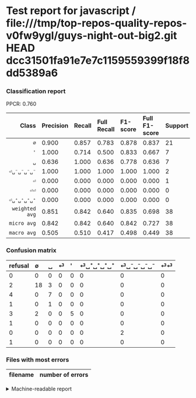 # Test report for javascript / file:///tmp/top-repos-quality-repos-v0fw9ygl/guys-night-out-big2.git HEAD dcc31501fa91e7e7c1159559399f18f8dd5389a6

### Classification report

PPCR: 0.760

| Class | Precision | Recall | Full Recall | F1-score | Full F1-score | Support | Full Support | PPCR |
|------:|:----------|:-------|:------------|:---------|:---------|:--------|:-------------|:-----|
| `∅` | 0.900| 0.857| 0.783| 0.878| 0.837| 21| 23| 0.913 |
| `'` | 1.000| 0.714| 0.500| 0.833| 0.667| 7| 10| 0.700 |
| `␣` | 0.636| 1.000| 0.636| 0.778| 0.636| 7| 11| 0.636 |
| `⏎␣⁻␣⁻␣⁻␣⁻` | 1.000| 1.000| 1.000| 1.000| 1.000| 2| 2| 1.000 |
| `⏎` | 0.000| 0.000| 0.000| 0.000| 0.000| 1| 2| 0.500 |
| `⏎⏎` | 0.000| 0.000| 0.000| 0.000| 0.000| 0| 1| 0.000 |
| `⏎␣⁺␣⁺␣⁺␣⁺` | 0.000| 0.000| 0.000| 0.000| 0.000| 0| 1| 0.000 |
| `weighted avg` | 0.851| 0.842| 0.640| 0.835| 0.698| 38| 50| 0.760 |
| `micro avg` | 0.842| 0.842| 0.640| 0.842| 0.727| 38| 50| 0.760 |
| `macro avg` | 0.505| 0.510| 0.417| 0.498| 0.449| 38| 50| 0.760 |

### Confusion matrix

|refusal|  ∅| ␣| ⏎| '| ⏎␣⁺␣⁺␣⁺␣⁺| ⏎␣⁻␣⁻␣⁻␣⁻| ⏎⏎| 
|:---|:---|:---|:---|:---|:---|:---|:---|
|0 |0 |0 |0 |0 |0 |0 |0 |
|2 |18 |3 |0 |0 |0 |0 |0 |
|4 |0 |7 |0 |0 |0 |0 |0 |
|1 |0 |1 |0 |0 |0 |0 |0 |
|3 |2 |0 |0 |5 |0 |0 |0 |
|1 |0 |0 |0 |0 |0 |0 |0 |
|0 |0 |0 |0 |0 |0 |2 |0 |
|1 |0 |0 |0 |0 |0 |0 |0 |

### Files with most errors

| filename | number of errors|
|:----:|:-----|

<details>
    <summary>Machine-readable report</summary>
```json
{
  "cl_report": {"\u0027": {"f1-score": 0.8333333333333333, "precision": 1.0, "recall": 0.7142857142857143, "support": 7}, "macro avg": {"f1-score": 0.49845141308555935, "precision": 0.5051948051948052, "recall": 0.5102040816326531, "support": 38}, "micro avg": {"f1-score": 0.8421052631578947, "precision": 0.8421052631578947, "recall": 0.8421052631578947, "support": 38}, "weighted avg": {"f1-score": 0.8346526886321494, "precision": 0.8514354066985647, "recall": 0.8421052631578947, "support": 38}, "\u2205": {"f1-score": 0.8780487804878048, "precision": 0.9, "recall": 0.8571428571428571, "support": 21}, "\u23ce": {"f1-score": 0.0, "precision": 0.0, "recall": 0.0, "support": 1}, "\u23ce\u23ce": {"f1-score": 0.0, "precision": 0.0, "recall": 0.0, "support": 0}, "\u23ce\u2423\u207a\u2423\u207a\u2423\u207a\u2423\u207a": {"f1-score": 0.0, "precision": 0.0, "recall": 0.0, "support": 0}, "\u23ce\u2423\u207b\u2423\u207b\u2423\u207b\u2423\u207b": {"f1-score": 1.0, "precision": 1.0, "recall": 1.0, "support": 2}, "\u2423": {"f1-score": 0.7777777777777778, "precision": 0.6363636363636364, "recall": 1.0, "support": 7}},
  "cl_report_full": {"\u0027": {"f1-score": 0.6666666666666666, "precision": 1.0, "recall": 0.5, "support": 10}, "macro avg": {"f1-score": 0.44860565790798346, "precision": 0.5051948051948052, "recall": 0.4169960474308301, "support": 50}, "micro avg": {"f1-score": 0.7272727272727272, "precision": 0.8421052631578947, "recall": 0.64, "support": 50}, "weighted avg": {"f1-score": 0.6984496124031009, "precision": 0.794, "recall": 0.64, "support": 50}, "\u2205": {"f1-score": 0.8372093023255814, "precision": 0.9, "recall": 0.782608695652174, "support": 23}, "\u23ce": {"f1-score": 0.0, "precision": 0.0, "recall": 0.0, "support": 2}, "\u23ce\u23ce": {"f1-score": 0.0, "precision": 0.0, "recall": 0.0, "support": 1}, "\u23ce\u2423\u207a\u2423\u207a\u2423\u207a\u2423\u207a": {"f1-score": 0.0, "precision": 0.0, "recall": 0.0, "support": 1}, "\u23ce\u2423\u207b\u2423\u207b\u2423\u207b\u2423\u207b": {"f1-score": 1.0, "precision": 1.0, "recall": 1.0, "support": 2}, "\u2423": {"f1-score": 0.6363636363636364, "precision": 0.6363636363636364, "recall": 0.6363636363636364, "support": 11}},
  "ppcr": 0.76
}
```
</details>
